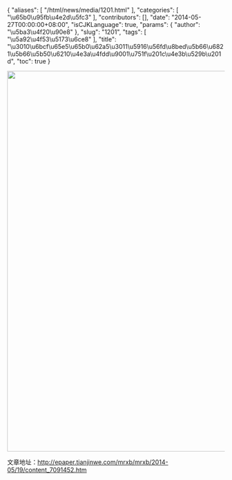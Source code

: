 {
    "aliases": [
        "/html/news/media/1201.html"
    ],
    "categories": [
        "\u65b0\u95fb\u4e2d\u5fc3"
    ],
    "contributors": [],
    "date": "2014-05-27T00:00:00+08:00",
    "isCJKLanguage": true,
    "params": {
        "author": "\u5ba3\u4f20\u90e8"
    },
    "slug": "1201",
    "tags": [
        "\u5a92\u4f53\u5173\u6ce8"
    ],
    "title": "\u3010\u6bcf\u65e5\u65b0\u62a5\u3011\u5916\u56fd\u8bed\u5b66\u6821\u5b66\u5b50\u6210\u4e3a\u4fdd\u9001\u751f\u201c\u4e3b\u529b\u201d",
    "toc": true
}


<img
    src="https://cdn.tfls.online/mirror/full/75f266a40f2826b205b5d3c32fc577fd6b4e3d6d.jpg"
    style="display:block;margin-left:auto;margin-right:auto;"
    decoding="async"
    fetchpriority="auto"
    loading="lazy"
    height="883"
    width="600"
/>




  





文章地址：<http://epaper.tianjinwe.com/mrxb/mrxb/2014-05/19/content_7091452.htm>


